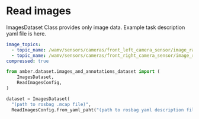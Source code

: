 # Read images

ImagesDataset Class provides only image data.
Example task description yaml file is here.

```yaml
image_topics:
  - topic_name: /wamv/sensors/cameras/front_left_camera_sensor/image_raw
  - topic_name: /wamv/sensors/cameras/front_right_camera_sensor/image_raw
compressed: true
```

```python
from amber.dataset.images_and_annotations_dataset import (
    ImagesDataset,
    ReadImagesConfig,
)

dataset = ImagesDataset(
  "(path to rosbag .mcap file)",
  ReadImagesConfig.from_yaml_paht("(path to rosbag yaml description file)"))
```
